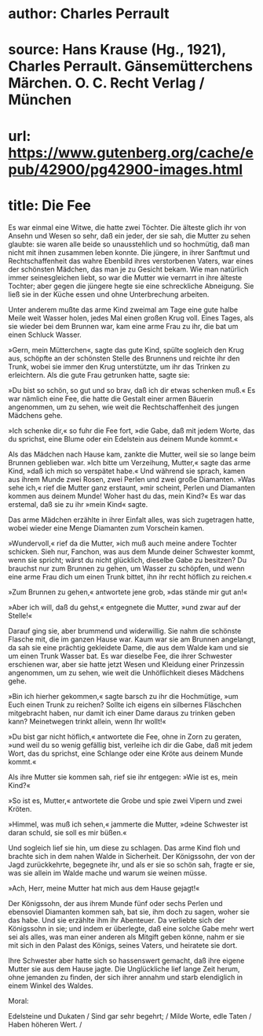 # author: Charles Perrault
# source: Hans Krause (Hg., 1921), Charles Perrault. Gänsemütterchens Märchen. O. C. Recht Verlag / München
# url: https://www.gutenberg.org/cache/epub/42900/pg42900-images.html
# title: Die Fee

Es war einmal eine Witwe, die hatte zwei Töchter. Die älteste glich ihr
von Ansehn und Wesen so sehr, daß ein jeder, der sie sah, die Mutter zu
sehen glaubte: sie waren alle beide so unausstehlich und so hochmütig,
daß man nicht mit ihnen zusammen leben konnte. Die jüngere, in ihrer
Sanftmut und Rechtschaffenheit das wahre Ebenbild ihres verstorbenen
Vaters, war eines der schönsten Mädchen, das man je zu Gesicht bekam.
Wie man natürlich immer seinesgleichen liebt, so war die Mutter wie
vernarrt in ihre älteste Tochter; aber gegen die jüngere hegte sie eine
schreckliche Abneigung. Sie ließ sie in der Küche essen und ohne
Unterbrechung arbeiten.

Unter anderem mußte das arme Kind zweimal am Tage eine gute halbe Meile
weit Wasser holen, jedes Mal einen großen Krug voll. Eines Tages, als
sie wieder bei dem Brunnen war, kam eine arme Frau zu ihr, die bat um
einen Schluck Wasser.

»Gern, mein Mütterchen«, sagte das gute Kind, spülte sogleich den Krug
aus, schöpfte an der schönsten Stelle des Brunnens und reichte ihr den
Trunk, wobei sie immer den Krug unterstützte, um ihr das Trinken zu
erleichtern. Als die gute Frau getrunken hatte, sagte sie:

»Du bist so schön, so gut und so brav, daß ich dir etwas schenken muß.«
Es war nämlich eine Fee, die hatte die Gestalt einer armen Bäuerin
angenommen, um zu sehen, wie weit die Rechtschaffenheit des jungen
Mädchens gehe.

»Ich schenke dir,« so fuhr die Fee fort, »die Gabe, daß mit jedem Worte,
das du sprichst, eine Blume oder ein Edelstein aus deinem Munde kommt.«




 Als das Mädchen nach Hause kam, zankte die Mutter,
weil sie so lange beim Brunnen geblieben war. »Ich bitte um Verzeihung,
Mutter,« sagte das arme Kind, »daß ich mich so verspätet habe.« Und
während sie sprach, kamen aus ihrem Munde zwei Rosen, zwei Perlen und
zwei große Diamanten. »Was sehe ich,« rief die Mutter ganz erstaunt,
»mir scheint, Perlen und Diamanten kommen aus deinem Munde! Woher hast
du das, mein Kind?« Es war das erstemal, daß sie zu ihr »mein Kind«
sagte.

Das arme Mädchen erzählte in ihrer Einfalt alles, was sich zugetragen
hatte, wobei wieder eine Menge Diamanten zum Vorschein kamen.

»Wundervoll,« rief da die Mutter, »ich muß auch meine andere Tochter
schicken. Sieh nur, Fanchon, was aus dem Munde deiner Schwester kommt,
wenn sie spricht; wärst du nicht glücklich, dieselbe Gabe zu besitzen?
Du brauchst nur zum Brunnen zu gehen, um Wasser zu schöpfen, und wenn
eine arme Frau dich um einen Trunk bittet, ihn ihr recht höflich zu
reichen.«

»Zum Brunnen zu gehen,« antwortete jene grob, »das stände mir gut an!«

»Aber ich will, daß du gehst,« entgegnete die Mutter, »und zwar auf der
Stelle!«

Darauf ging sie, aber brummend und widerwillig. Sie nahm die schönste
Flasche mit, die im ganzen Hause war. Kaum war sie am Brunnen angelangt,
da sah sie eine prächtig gekleidete Dame, die aus dem Walde kam und sie
um einen Trunk Wasser bat. Es war dieselbe Fee, die ihrer Schwester
erschienen war, aber sie hatte jetzt Wesen und Kleidung einer Prinzessin
angenommen, um zu sehen, wie weit die Unhöflichkeit dieses Mädchens
gehe.

»Bin ich hierher gekommen,« sagte barsch zu ihr die Hochmütige, »um Euch
einen Trunk zu reichen? Sollte ich eigens ein silbernes Fläschchen
mitgebracht haben, nur damit ich einer Dame daraus zu trinken geben
kann? Meinetwegen trinkt allein, wenn Ihr wollt!«

»Du bist gar nicht höflich,« antwortete die Fee, ohne in Zorn zu
 geraten, »und weil du so wenig gefällig bist,
verleihe ich dir die Gabe, daß mit jedem Wort, das du sprichst, eine
Schlange oder eine Kröte aus deinem Munde kommt.«

Als ihre Mutter sie kommen sah, rief sie ihr entgegen: »Wie ist es, mein
Kind?«

»So ist es, Mutter,« antwortete die Grobe und spie zwei Vipern und zwei
Kröten.

»Himmel, was muß ich sehen,« jammerte die Mutter, »deine Schwester ist
daran schuld, sie soll es mir büßen.«

Und sogleich lief sie hin, um diese zu schlagen. Das arme Kind floh und
brachte sich in dem nahen Walde in Sicherheit. Der Königssohn, der von
der Jagd zurückkehrte, begegnete ihr, und als er sie so schön sah,
fragte er sie, was sie allein im Walde mache und warum sie weinen müsse.

»Ach, Herr, meine Mutter hat mich aus dem Hause gejagt!«




Der Königssohn, der aus ihrem Munde fünf oder sechs Perlen und
ebensoviel Diamanten kommen sah, bat sie, ihm doch zu sagen, woher sie
das habe. Und sie erzählte ihm ihr Abenteuer. Da verliebte sich der
Königssohn in sie; und indem er überlegte, daß eine solche Gabe mehr
wert sei als alles, was man einer anderen als Mitgift geben könne, nahm
er sie mit sich in den Palast des Königs, seines Vaters, und heiratete
sie dort.

Ihre Schwester aber hatte sich so hassenswert gemacht, daß ihre eigene
Mutter sie aus dem Hause jagte. Die Unglückliche lief lange Zeit herum,
ohne jemanden zu finden, der sich ihrer annahm und starb elendiglich in
einem Winkel des Waldes.

Moral:

Edelsteine und Dukaten /
Sind gar sehr begehrt; /
Milde Worte, edle Taten /
Haben höheren Wert. /
